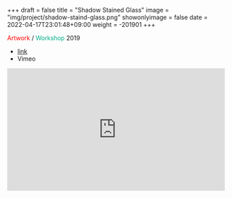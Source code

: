 +++
draft = false
title = "Shadow Stained Glass"
image = "img/project/shadow-staind-glass.png"
showonlyimage = false
date = 2022-04-17T23:01:48+09:00
weight = -201901
+++

<span style="color: red;">Artwork</span> / <span style="color : #03ad8b">Workshop</span> 2019
<!--more-->


- <a href="https://www.meisei-u.ac.jp/2019/2019121202.html" target="_blank">link</a>
- Vimeo
<div style="padding:56.25% 0 0 0;position:relative;"><iframe src="https://player.vimeo.com/video/456886901?h=1c5dc7354f&amp;badge=0&amp;autopause=0&amp;player_id=0&amp;app_id=58479" frameborder="0" allow="autoplay; fullscreen; picture-in-picture" allowfullscreen style="position:absolute;top:0;left:0;width:100%;height:100%;" title="影のステンドグラス"></iframe></div><script src="https://player.vimeo.com/api/player.js"></script>